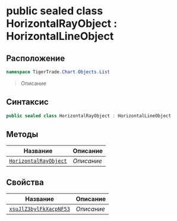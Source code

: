 
# public sealed class HorizontalRayObject : HorizontalLineObject
## Расположение
```csharp
namespace TigerTrade.Chart.Objects.List
```



> Описание

## Синтаксис
```csharp
public sealed class HorizontalRayObject : HorizontalLineObject
```


## Методы
| Название | Описание |
| --- | --- |
| [`HorizontalRayObject`](./HorizontalRayObject.cs/Методы/HorizontalRayObject.md) | *Описание* |

## Свойства
| Название | Описание |
| --- | --- |
| [`xsuJlZ3bylFkXacpNF53`](./HorizontalRayObject.cs/Свойства/xsuJlZ3bylFkXacpNF53.md) | *Описание* |




